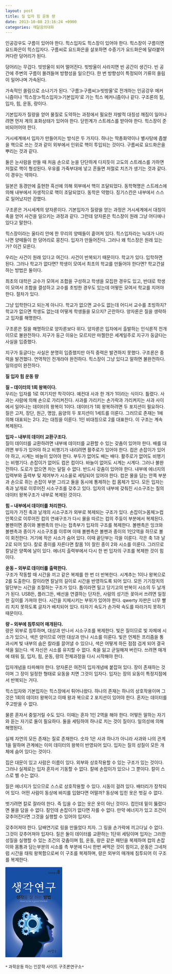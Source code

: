 ```yaml
---
layout: post
title: 질 입자 힘 운동 량
date: 2013-10-08 23:16:24 +0900
categories: 깨달음의대화
---
```

인공강우도 구름이 있어야 한다. 힉스입자도 힉스장이 있어야 한다. 힉스장이 구름이면 요드화은이 힉스입자다. 구름씨로 요드화은을 살포하면 수증기가 요드화은에 달라붙어 커다란 덩어리가 된다.


  


덩어리는 무겁다. 빗방울이 되어 떨어진다. 빗방울이 사라지면 빈 공간이 생긴다. 빈 공간에 주변의 구름이 몰려들며 방향성을 일으킨다. 한 번 방향성이 특정되어 기류의 쏠림이 일어나며 가속된다.


  


가속적인 쏠림으로 소나기가 된다. ‘구름≫구름씨≫빗방울’로 전개하는 인공강우 메커니즘이나 ‘힉스장≫힉스입자≫기본입자’로 가는 힉스 메커니즘이나 같다. 구조론의 질, 입자, 힘, 운동, 량이다.


  


기본입자가 질량을 얻어 물질로 도약하는 과정에서 필요한 자발적 대칭성 깨짐이 일어나려면 먼저 계의 포화상태가 있어야 한다. 닫힌계가 스트레스를 받아야 한다. 힉스장이 준비되어어야 한다. 


  


거시세계에서 입자가 만들어지는 방식은 두 가지다. 하나는 딱총화약이나 별사탕에 좁쌀을 핵으로 쓰는 것과 같이 외부에서 인위로 핵이 투입되는 것이다. 구름씨로 요드화은을 뿌리는 것과 같다.


  


둘은 눈사람을 만들 때 처음 손으로 눈을 단단하게 다지듯이 고도의 스트레스를 가하면 저절로 핵이 형성된다. 우유를 가죽부대에 넣고 흔들면 저절로 치즈가 생기는 것과 같다. 이 경우는 약하다.


  


일본은 동경만에 출현한 흑선에 의해 외부에서 핵이 조달되었다. 동학혁명은 스트레스에 의해 내부에서 자생적으로 핵이 조달되었다. 동학은 약했다. 징기스칸은 내부에서 스스로 일어났지만 강했다.


  


구조론은 거시세계의 양자론이다. 기본입자가 질량을 얻는 과정은 거시세계에서 대칭이 축을 얻어 사건을 일으키는 과정과 같다. 그런데 양자론은 힉스장이 원래 그냥 어디에나 있다고 말한다. 


  


힉스장이라는 울타리 안에 한 무리의 양떼들이 흩어져 있다. 힉스입자라는 늑대가 나타나면 양떼들이 한 덩어리로 뭉친다. 입자가 만들어진다. 그러나 왜 힉스장은 원래 있는가? 이건 모른다. 


  


우리는 사건이 원래 있다고 여긴다. 사건이 반복되기 때문이다. 학교가 있다. 입학하면 된다. 그러나 학교가 없다면? 학생이 모여서 최초의 학교를 만들어야 한다면? 학교건설하는 방법은 둘이다.


  


최초의 대학은 교수가 모여서 조합을 구성하고 학생을 모집한 경우도 있고, 반대로 학생이 모여서 조합을 결성하고 교수를 초빙한 경우도 있는데 어떻든 모여서 학교를 지어야 한다. 절차가 있다. 


  


그냥 입학한다고 되는게 아니다. 학교가 없으면 교수도 없는데 어디서 교수를 초빙하지? 학교가 없으면 학생도 없는데 어떻게 학생들을 모으지? 곤란하다. 양자론은 질을 생략하고 입자를 해명한다. 


  


구조론은 질을 해명하므로 양자론보다 위다. 양자론은 입자에서 출발하는 인식론적 전개이므로 불완전하다. 지구가 둥근 이유는 모르지만 마젤란은 세계일주로 지구가 둥글다는 사실을 입증했다. 


  


지구가 둥글다는 사실은 분명히 입증했지만 아직 중력은 발견하지 못했다. 구조론은 중력을 발견했다. 연역적인 전개라야 완전하다. 힉스장이 그냥 있다고 말하면 불완전하다. 일의성이 완전하다. 


  


 **질 입자 힘 운동 량** 


  


**질 – 데이터의 1회 왕복이다.**     
우리는 입자를 1로 여기지만 착각이다. 예컨대 사과 한 개가 1이라는 식이다. 틀렸다. 사과는 사람에 의해 손으로 가리켜진다. 사과를 가리키는 손가락과 가리켜지는 사과 사이에서 일어나는 데이터의 왕복이 1이다. 데이터가 1회 왕복하려면 두 포지션이 필요하다. 질은 고저, 장단, 원근, 명암, 음양의 두 포지션이 1세트를 이룬다. 그러므로 존재는 1에 의해 대표되는 2다. 2는 대칭을 이룬다. 1인 비대칭으로 2를 대표한다. 이 구조는 계속 복제된다. 


  


**입자 – 내부의 데이터 교환구조다.**    
질이 데이터를 교환하려면 내부에 데이터를 교환할 수 있는 갖춤이 있어야 한다. 배를 대려면 부두가 있어야 하고 비행기가 내리려면 활주로가 있어야 한다. 컵은 손잡이가 있어야 하고, 시계는 바늘이 있어야 한다. 부두가 없어도 배는 배다. 활주로가 없어도 비행기는 비행기다. 손잡이가 없어도 컵은 컵이다. 바늘이 없어도 시계는 시계다. 그러나 불완전하다. 도로가 없으면 차는 달릴 수 없다. 반드시 갖춤이 있어야 한다. 내부에 에너지의 입력부와 출력부 및 제어부가 시소꼴로 세팅되어 있어야 한다. 컵은 물을 담는 안쪽 부분과 손으로 쥐는 손잡이 부분 그리고 둘을 동시에 통제하는 컵 몸체가 있다. 모든 입자는 축과 날개로 이루어진 시소구조를 갖추고 있다. 입자의 내부에 갖춰진 시소구조는 질의 데이터 왕복구조가 내부로 복제된 것이다. 


  


 **힘 – 내부에서 데이터를 처리한다.**     
입자가 가진 축과 날개의 시소구조가 외부로 복제되는 구조가 있다. 손잡이≫몸체≫컵 안쪽으로 이루어진 컵의 연쇄구조가 다시 물을 따르는 컵의 주둥이 부분에서 복제된다. 볼펜이면 종이와 볼펜촉의 만나는 접촉부가 입자의 구조를 복제한다. 볼펜촉은 잉크와 볼펜촉과 종이가 시소구조를 이루며 이때 볼펜촉은 볼펜과 종이의 1인2역을 하므로 볼이 회전한다. 거기에 작은 시소가 숨어 있다. 이때 끝단부는 각을 이룬다. 각은 축 1과 날 2로 되어 있다. 칼로 종이를 자른다면 칼몸 1이 잘린 종이 2와 시소를 이룬다. 그러므로 칼날은 양쪽에 날이 있다. 에너지 출력부에서 다시 한 번 입자의 구조를 복제한 것이 힘이다. 


  


**운동 – 외부로 데이터를 출력한다.**    
구조가 작동할 때 시간을 끼고 같은 복제를 한 번 더 반복한다. 시계추는 1이나 왕복으로 2를 도출한다. 칼이라면 칼날의 길이로 시간을 반영하도록 되어 있다. 모든 기기장치의 말단부는 시간을 조절하는 구조가 있다. 톱이라면 밀고 당기고의 반복이 시소의 두 날개가 된다. USB든, 플러그든, 배선을 연결하는 단자든, 사람의 성기든 꽂아서 쓰려면 일정한 길이를 가져야 한다. 시간을 지체시키는 부위가 있어야 한다. qwerty 자판은 너무 빨리 치지 못하도록 글자가 배치되어 있다. 타자기 속도가 손가락 속도를 따라가지 못하기 때문이다. 


  


**량 – 외부에 침투되어 매개된다.**     
량은 외부로 침투하며, 대상과 만나서 시소구조를 복제한다. 빛은 질이므로 빛 자체에 시소가 있으나, 색은 양이므로 어떤 대상과 만나 시소를 이룬다. 빛은 언제든 프리즘을 통과시켜 빛 내부의 숨은 칼라를 끌어낼 수 있으나, 색은 어떻게 하든 점점 검게 되어 결국 색을 잃는다. 색 자신은 시소를 유지할 수 없다. 축을 잃고 균일해져 버린다. 쓰려면 매개에 태워 질, 입자, 힘, 운동, 량의 전체과정을 다시 시작해야 한다.


  


입자개념을 타파해야 한다. 양자론은 여전히 입자개념에 붙잡혀 있다. 장이 존재하는 것이며 그 장이 일정한 형태로 요동을 치면 그것이 입자다. 입자는 장의 요동이 특정지점에서 반복되는 거다.


  


힉스입자와 기본입자는 힉스장에서 튀어나왔다. 하나의 존재는 하나의 상호작용이며 그것은 1회의 데이터 왕복이고 이때 왕과 복으로 2 포지션이 있어야 한다. 혼자는 데이터를 주고받을 수 없다. 


  


물론 혼자서 중얼거릴 수도 있다. 이때는 혼자 1인 2역을 해야 한다. 어떻든 말하는 자기와 듣는 자기로 둘이 필요하다. 둘을 세팅하여 하나로 치는 것이 질이다. 일의성에 의해 해명된다. 


  


실제 자연의 모든 존재는 질로 존재한다. 숫자 1은 사과 하나가 아니라 사과와 나의 관계 1을 말하며 관계에는 이미 데이터의 왕복이 반영되어 있다. 입자는 질의 성질이 모든 개체에 숨어 있다는 것이다. 


  


집은 대문이 있고 사람은 이름이 있다. 외부와 상호작용할 수 있는 구조가 있는 것이다. 그러나 실제로는 입자 혼자서 기동할 수 없다. 칼에 손잡이가 있으나 그 뿐이다. 칼이 스스로 벨 수는 없다. 


  


질은 에너지가 있으므로 스스로 상호작용할 수 있다. 시동이 걸려 있다. 배터리가 장착되어 있다. 어떤 사람이 동상에 바지를 입혔다면 어떨까? 동상에 입힌 옷은 벗길 수 없다. 


  


벗기려면 칼로 잘라야 한다. 즉 입을 수 없는 옷은 옷이 아닌 것이다. 컵인데 밑이 뚫렸다면 물을 담을 수 없다. 칼인데 손잡이가 없다면 자를 수 없다. 만약 에너지가 있고 조건이 갖추어진다면 그것을 실행할 수 있어야 입자다. 


  


갖추어져야 한다. 담배연기로 링을 만들었다 치자. 그 링을 손가락에 끼고다닐 수 없다. 그것이 갖추어져야 입자다. 질은 둘이 데이터를 교환하는 1단위 세팅이며 입자는 그러한 성질을 실행할 수 있는 조건의 갖춤이며 힘, 운동, 량은 같은 패턴을 복제하여 컵의 손잡이와 몸통과 담는부분의 시소를 촉 부분에 다시 한번 써먹은 것이 힘이고, 운동은 그네처럼 시간을 태워 왕복함으로써 이 구조를 복제하며, 량은 외부의 매개에 침투되어 이 구조를 복제한다. 

  


<p style="TEXT-ALIGN: justify; LINE-HEIGHT: 21px; FONT-FAMILY: 바탕; FONT-SIZE: 13px">
  <img alt="bookcover08.gif" src="files/attach/images/198/174/394/bookcover08.gif" width="177" height="280" />
</p>


  


<p style="TEXT-ALIGN: justify; LINE-HEIGHT: 21px; FONT-FAMILY: 바탕; FONT-SIZE: 13px">
  * 과학운동 하는 인문학 사이트 구조론연구소*
</p>